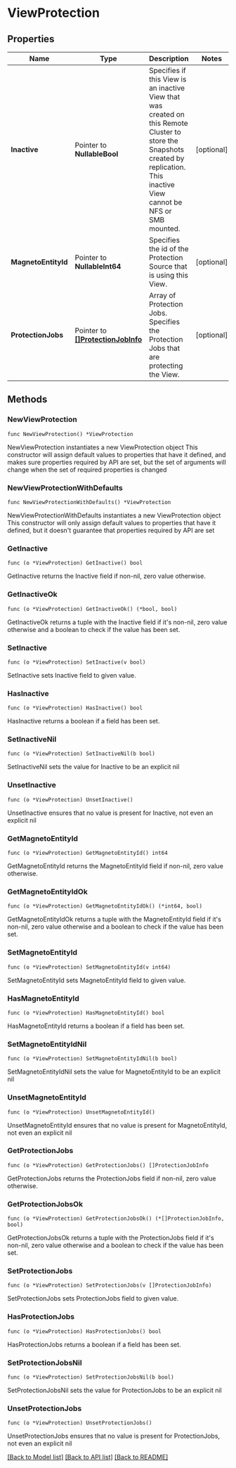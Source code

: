 # ViewProtection

## Properties

Name | Type | Description | Notes
------------ | ------------- | ------------- | -------------
**Inactive** | Pointer to **NullableBool** | Specifies if this View is an inactive View that was created on this Remote Cluster to store the Snapshots created by replication. This inactive View cannot be NFS or SMB mounted. | [optional] 
**MagnetoEntityId** | Pointer to **NullableInt64** | Specifies the id of the Protection Source that is using this View. | [optional] 
**ProtectionJobs** | Pointer to [**[]ProtectionJobInfo**](ProtectionJobInfo.md) | Array of Protection Jobs.  Specifies the Protection Jobs that are protecting the View. | [optional] 

## Methods

### NewViewProtection

`func NewViewProtection() *ViewProtection`

NewViewProtection instantiates a new ViewProtection object
This constructor will assign default values to properties that have it defined,
and makes sure properties required by API are set, but the set of arguments
will change when the set of required properties is changed

### NewViewProtectionWithDefaults

`func NewViewProtectionWithDefaults() *ViewProtection`

NewViewProtectionWithDefaults instantiates a new ViewProtection object
This constructor will only assign default values to properties that have it defined,
but it doesn't guarantee that properties required by API are set

### GetInactive

`func (o *ViewProtection) GetInactive() bool`

GetInactive returns the Inactive field if non-nil, zero value otherwise.

### GetInactiveOk

`func (o *ViewProtection) GetInactiveOk() (*bool, bool)`

GetInactiveOk returns a tuple with the Inactive field if it's non-nil, zero value otherwise
and a boolean to check if the value has been set.

### SetInactive

`func (o *ViewProtection) SetInactive(v bool)`

SetInactive sets Inactive field to given value.

### HasInactive

`func (o *ViewProtection) HasInactive() bool`

HasInactive returns a boolean if a field has been set.

### SetInactiveNil

`func (o *ViewProtection) SetInactiveNil(b bool)`

 SetInactiveNil sets the value for Inactive to be an explicit nil

### UnsetInactive
`func (o *ViewProtection) UnsetInactive()`

UnsetInactive ensures that no value is present for Inactive, not even an explicit nil
### GetMagnetoEntityId

`func (o *ViewProtection) GetMagnetoEntityId() int64`

GetMagnetoEntityId returns the MagnetoEntityId field if non-nil, zero value otherwise.

### GetMagnetoEntityIdOk

`func (o *ViewProtection) GetMagnetoEntityIdOk() (*int64, bool)`

GetMagnetoEntityIdOk returns a tuple with the MagnetoEntityId field if it's non-nil, zero value otherwise
and a boolean to check if the value has been set.

### SetMagnetoEntityId

`func (o *ViewProtection) SetMagnetoEntityId(v int64)`

SetMagnetoEntityId sets MagnetoEntityId field to given value.

### HasMagnetoEntityId

`func (o *ViewProtection) HasMagnetoEntityId() bool`

HasMagnetoEntityId returns a boolean if a field has been set.

### SetMagnetoEntityIdNil

`func (o *ViewProtection) SetMagnetoEntityIdNil(b bool)`

 SetMagnetoEntityIdNil sets the value for MagnetoEntityId to be an explicit nil

### UnsetMagnetoEntityId
`func (o *ViewProtection) UnsetMagnetoEntityId()`

UnsetMagnetoEntityId ensures that no value is present for MagnetoEntityId, not even an explicit nil
### GetProtectionJobs

`func (o *ViewProtection) GetProtectionJobs() []ProtectionJobInfo`

GetProtectionJobs returns the ProtectionJobs field if non-nil, zero value otherwise.

### GetProtectionJobsOk

`func (o *ViewProtection) GetProtectionJobsOk() (*[]ProtectionJobInfo, bool)`

GetProtectionJobsOk returns a tuple with the ProtectionJobs field if it's non-nil, zero value otherwise
and a boolean to check if the value has been set.

### SetProtectionJobs

`func (o *ViewProtection) SetProtectionJobs(v []ProtectionJobInfo)`

SetProtectionJobs sets ProtectionJobs field to given value.

### HasProtectionJobs

`func (o *ViewProtection) HasProtectionJobs() bool`

HasProtectionJobs returns a boolean if a field has been set.

### SetProtectionJobsNil

`func (o *ViewProtection) SetProtectionJobsNil(b bool)`

 SetProtectionJobsNil sets the value for ProtectionJobs to be an explicit nil

### UnsetProtectionJobs
`func (o *ViewProtection) UnsetProtectionJobs()`

UnsetProtectionJobs ensures that no value is present for ProtectionJobs, not even an explicit nil

[[Back to Model list]](../README.md#documentation-for-models) [[Back to API list]](../README.md#documentation-for-api-endpoints) [[Back to README]](../README.md)


